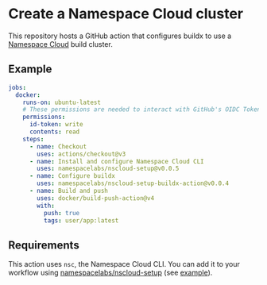# Create a Namespace Cloud cluster

This repository hosts a GitHub action that configures buildx to use a
[Namespace Cloud](https://cloud.namespace.so) build cluster.

## Example

```yaml
jobs:
  docker:
    runs-on: ubuntu-latest
    # These permissions are needed to interact with GitHub's OIDC Token endpoint.
    permissions:
      id-token: write
      contents: read
    steps:
      - name: Checkout
        uses: actions/checkout@v3
      - name: Install and configure Namespace Cloud CLI
        uses: namespacelabs/nscloud-setup@v0.0.5
      - name: Configure buildx
        uses: namespacelabs/nscloud-setup-buildx-action@v0.0.4
      - name: Build and push
        uses: docker/build-push-action@v4
        with:
          push: true
          tags: user/app:latest
```

## Requirements

This action uses `nsc`, the Namespace Cloud CLI.
You can add it to your workflow using [namespacelabs/nscloud-setup](https://github.com/namespacelabs/nscloud-setup)
(see [example](#example)).
